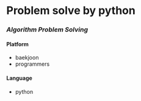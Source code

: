 # Problem solve by python
### *Algorithm Problem Solving*

#### Platform
  - baekjoon
  - programmers

#### Language
   - python
